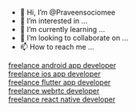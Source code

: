 - 👋 Hi, I’m @Praveensociomee
- 👀 I’m interested in ...
- 🌱 I’m currently learning ...
- 💞️ I’m looking to collaborate on ...
- 📫 How to reach me ...

<!---
Praveensociomee/Praveensociomee is a ✨ special ✨ repository because its `README.md` (this file) appears on your GitHub profile.
You can click the Preview link to take a look at your changes.
--->

<a href="https://www.mrmobileappdeveloper.com/hire-freelance-android-app-developer/" target="https://www.mrmobileappdeveloper.com/">freelance android app developer</a><br>
<a href="https://www.mrmobileappdeveloper.com/hire-freelance-ios-app-developer/" target="https://www.mrmobileappdeveloper.com/">freelance ios app developer</a><br>
<a href="https://www.mrmobileappdeveloper.com/freelance-flutter-app-developer/" target="https://www.mrmobileappdeveloper.com/">freelance flutter app developer</a><br>
<a href="https://www.mrmobileappdeveloper.com/freelance-webrtc-developer/" target="https://www.mrmobileappdeveloper.com/">freelance webrtc developer</a><br>
<a href="https://www.mrmobileappdeveloper.com/freelance-react-native-developer/" target="https://www.mrmobileappdeveloper.com/">freelance react native developer</a><br>
